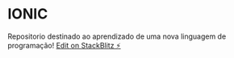 # IONIC


Repositorio destinado ao aprendizado de uma nova linguagem de programação!
[Edit on StackBlitz ⚡️](https://stackblitz.com/edit/ionic-m8dhfc)
